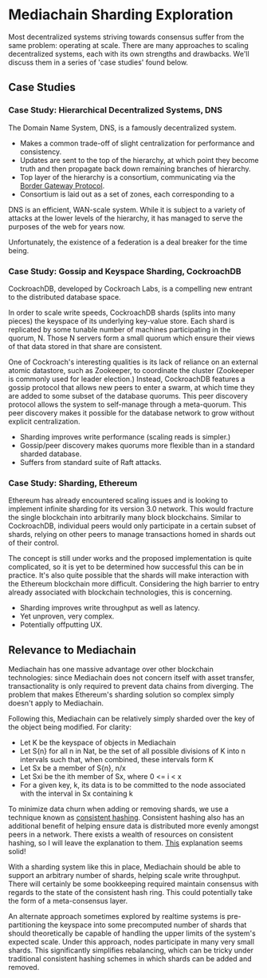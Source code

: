 # Mediachain Sharding Exploration

Most decentralized systems striving towards consensus suffer from the same
problem: operating at scale. There are many approaches to scaling decentralized
systems, each with its own strengths and drawbacks. We'll discuss them in a
series of 'case studies' found below.

## Case Studies

### Case Study: Hierarchical Decentralized Systems, DNS

The Domain Name System, DNS, is a famously decentralized system.

- Makes a common trade-off of slight centralization for performance and
  consistency.
- Updates are sent to the top of the hierarchy, at which point they become truth
  and then propagate back down remaining branches of hierarchy.
- Top layer of the hierarchy is a consortium, communicating via the
  [Border Gateway Protocol](https://en.wikipedia.org/wiki/Border_Gateway_Protocol).
- Consortium is laid out as a set of zones, each corresponding to a

DNS is an efficient, WAN-scale system. While it is subject to a variety of
attacks at the lower levels of the hierarchy, it has managed to serve the
purposes of the web for years now.

Unfortunately, the existence of a federation is a deal breaker for the time
being.

### Case Study: Gossip and Keyspace Sharding, CockroachDB

CockroachDB, developed by Cockroach Labs, is a compelling new entrant to the
distributed database space.

In order to scale write speeds, CockroachDB shards (splits into many pieces) the
keyspace of its underlying key-value store. Each shard is replicated by some
tunable number of machines participating in the quorum, N. Those N servers form
a small quorum which ensure their views of that data stored in that share are
consistent.

One of Cockroach's interesting qualities is its lack of reliance on an external
atomic datastore, such as Zookeeper, to coordinate the cluster (Zookeeper is
commonly used for leader election.) Instead, CockroachDB features a gossip
protocol that allows new peers to enter a swarm, at which time they are added to
some subset of the database quorums. This peer discovery protocol allows the
system to self-manage through a meta-quorum. This peer discovery makes it
possible for the database network to grow without explicit centralization.

- Sharding improves write performance (scaling reads is simpler.)
- Gossip/peer discovery makes quorums more flexible than in a standard sharded
  database.
- Suffers from standard suite of Raft attacks.

### Case Study: Sharding, Ethereum

Ethereum has already encountered scaling issues and is looking to implement
infinite sharding for its version 3.0 network. This would fracture the single
blockchain into arbitrarily many block blockchains. Similar to CockroachDB,
individual peers would only participate in a certain subset of shards, relying
on other peers to manage transactions homed in shards out of their control.

The concept is still under works and the proposed implementation is quite
complicated, so it is yet to be determined how successful this can be in
practice. It's also quite possible that the shards will make interaction with
the Ethereum blockchain more difficult. Considering the high barrier to entry
already associated with blockchain technologies, this is concerning.

- Sharding improves write throughput as well as latency.
- Yet unproven, very complex.
- Potentially offputting UX.

## Relevance to Mediachain

Mediachain has one massive advantage over other blockchain technologies: since
Mediachain does not concern itself with asset transfer, transactionality is only
required to prevent data chains from diverging. The problem that makes
Ethereum's sharding solution so complex simply doesn't apply to Mediachain.

Following this, Mediachain can be relatively simply sharded over the key of the
object being modified. For clarity:

- Let K be the keyspace of objects in Mediachain
- Let S{n} for all n in Nat, be the set of all possible divisions of K into n
  intervals such that, when combined, these intervals form K
- Let Sx be a member of S{n}, n/x
- Let Sxi be the ith member of Sx, where 0 <= i < x
- For a given key, k, its data is to be committed to the node associated with
  the interval in Sx containing k

To minimize data churn when adding or removing shards, we use a technique known
as [consistent hashing](https://en.wikipedia.org/wiki/Consistent_hashing).
Consistent hashing also has an additional benefit of helping ensure data is
distributed more evenly amongst peers in a network. There exists a wealth of
resources on consistent hashing, so I will leave the explanation to them.
[This](http://www.paperplanes.de/2011/12/9/the-magic-of-consistent-hashing.html)
explanation seems solid!

With a sharding system like this in place, Mediachain should be able to support
an arbitrary number of shards, helping scale write throughput. There will
certainly be some bookkeeping required maintain consensus with regards to the
state of the consistent hash ring. This could potentially take the form of a
meta-consensus layer.

An alternate approach sometimes explored by realtime systems is pre-partitioning
the keyspace into some precomputed number of shards that should theoretically be
capable of handling the upper limits of the system's expected scale. Under this
approach, nodes participate in many very small shards. This significantly
simplifies rebalancing, which can be tricky under traditional consistent hashing
schemes in which shards can be added and removed.
